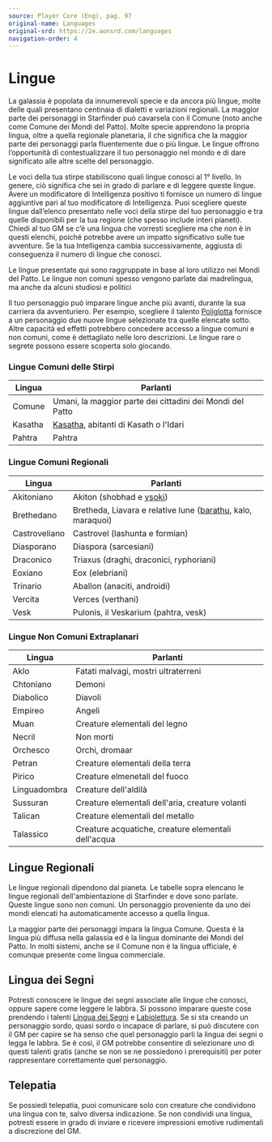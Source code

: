 ```yaml
---
source: Player Core (Eng), pag. 97
original-name: Languages
original-srd: https://2e.aonsrd.com/languages
navigation-order: 4
---
```


# Lingue

La galassia è popolata da innumerevoli specie e da ancora più lingue, molte
delle quali presentano centinaia di dialetti e variazioni regionali. La maggior
parte dei personaggi in Starfinder può cavarsela con il Comune (noto anche come
Comune dei Mondi del Patto). Molte specie apprendono la propria lingua, oltre a
quella regionale planetaria, il che significa che la maggior parte dei
personaggi parla fluentemente due o più lingue. Le lingue offrono l’opportunità
di contestualizzare il tuo personaggio nel mondo e di dare significato alle
altre scelte del personaggio.

Le voci della tua stirpe stabiliscono quali lingue conosci al 1° livello. In
genere, ciò significa che sei in grado di parlare e di leggere queste lingue.
Avere un modificatore di Intelligenza positivo ti fornisce un numero di lingue
aggiuntive pari al tuo modificatore di Intelligenza. Puoi scegliere queste
lingue dall’elenco presentato nelle voci della stirpe del tuo personaggio e tra
quelle disponibili per la tua regione (che spesso include interi pianeti).
Chiedi al tuo GM se c’è una lingua che vorresti scegliere ma che non è in questi
elenchi, poiché potrebbe avere un impatto significativo sulle tue avventure. Se
la tua Intelligenza cambia successivamente, aggiusta di conseguenza il numero di
lingue che conosci.

Le lingue presentate qui sono raggruppate in base al loro utilizzo nei Mondi del
Patto. Le lingue non comuni spesso vengono parlate dai madrelingua, ma anche da
alcuni studiosi e politici

Il tuo personaggio può imparare lingue anche più avanti, durante la sua carriera
da avventuriero. Per esempio, scegliere il talento
[Poliglotta](/talenti/poliglotta) fornisce a un personaggio due nuove lingue
selezionate tra quelle elencate sotto. Altre capacità ed effetti potrebbero
concedere accesso a lingue comuni e non comuni, come è dettagliato nelle loro
descrizioni. Le lingue rare o segrete possono essere scoperta solo giocando.

### Lingue Comuni delle Stirpi

| Lingua  | Parlanti                                                  |
| ------- | --------------------------------------------------------- |
| Comune  | Umani, la maggior parte dei cittadini dei Mondi del Patto |
| Kasatha | [Kasatha](/stirpi/kasatha), abitanti di Kasath o l'Idari  |
| Pahtra  | Pahtra                                                    |

### Lingue Comuni Regionali

| Lingua        | Parlanti                                                                       |
| ------------- | ------------------------------------------------------------------------------ |
| Akitoniano    | Akiton (shobhad e [ysoki](/stirpi/ysoki))                                      |
| Brethedano    | Bretheda, Liavara e relative lune ([barathu](/stirpi/barathu), kalo, maraquoi) |
| Castroveliano | Castrovel (lashunta e formian)                                                 |
| Diasporano    | Diaspora (sarcesiani)                                                          |
| Draconico     | Triaxus (draghi, draconici, ryphoriani)                                        |
| Eoxiano       | Eox (elebriani)                                                                |
| Trinario      | Aballon (anaciti, androidi)                                                    |
| Vercita       | Verces (verthani)                                                              |
| Vesk          | Pulonis, il Veskarium (pahtra, vesk)                                           |

### Lingue Non Comuni Extraplanari

| Lingua       | Parlanti                                            |
| ------------ | --------------------------------------------------- |
| Aklo         | Fatati malvagi, mostri ultraterreni                 |
| Chtoniano    | Demoni                                              |
| Diabolico    | Diavoli                                             |
| Empireo      | Angeli                                              |
| Muan         | Creature elementali del legno                       |
| Necril       | Non morti                                           |
| Orchesco     | Orchi, dromaar                                      |
| Petran       | Creature elementali della terra                     |
| Pirico       | Creature elmenetali del fuoco                       |
| Linguadombra | Creature dell'aldilà                                |
| Sussuran     | Creature elementali dell'aria, creature volanti     |
| Talican      | Creature elementali del metallo                     |
| Talassico    | Creature acquatiche, creature elementali dell'acqua |

## Lingue Regionali

Le lingue regionali dipendono dal pianeta. Le tabelle sopra elencano le lingue
regionali dell'ambientazione di Starfinder e dove sono parlate. Queste lingue
sono non comuni. Un personaggio proveniente da uno dei mondi elencati ha
automaticamente accesso a quella lingua.

La maggior parte dei personaggi impara la lingua Comune. Questa è la lingua più
diffusa nella galassia ed è la lingua dominante dei Mondi del Patto. In molti
sistemi, anche se il Comune non è la lingua ufficiale, è comunque presente come
lingua commerciale.

## Lingua dei Segni

Potresti conoscere le lingue dei segni associate alle lingue che conosci, oppure
sapere come leggere le labbra. Si possono imparare queste cose prendendo i
talenti [Lingua dei Segni](/talenti/lingua-dei-segni) e
[Labiolettura](/talenti/labiolettura). Se si sta creando un personaggio sordo,
quasi sordo o incapace di parlare, si può discutere con il GM per capire se ha
senso che quel personaggio parli la lingua dei segni o legga le labbra. Se è
così, il GM potrebbe consentire di selezionare uno di questi talenti gratis
(anche se non se ne possiedono i prerequisiti) per poter rappresentare
correttamente quel personaggio.

## Telepatia

Se possiedi telepatia, puoi comunicare solo con creature che condividono una
lingua con te, salvo diversa indicazione. Se non condividi una lingua, potresti
essere in grado di inviare e ricevere impressioni emotive rudimentali a
discrezione del GM.
